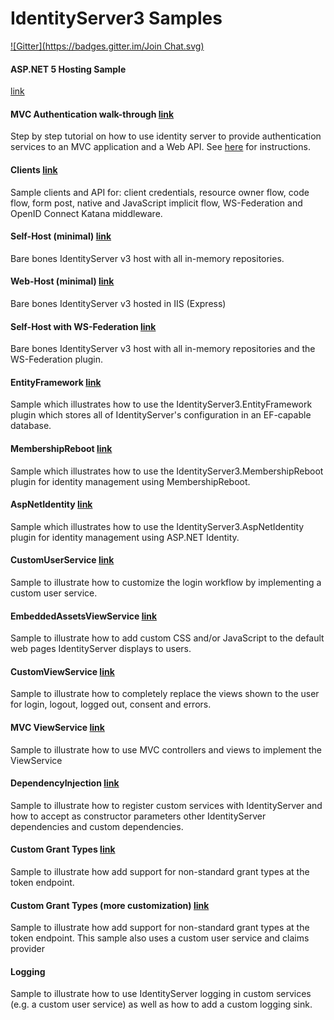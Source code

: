 IdentityServer3 Samples
======================================

[![Gitter](https://badges.gitter.im/Join Chat.svg)](https://gitter.im/IdentityServer/IdentityServer3?utm_source=badge&utm_medium=badge&utm_campaign=pr-badge&utm_content=badge)

#### ASP.NET 5 Hosting Sample
[link](https://github.com/IdentityServer/IdentityServer3.Samples/tree/master/source/AspNet5)

#### MVC Authentication walk-through [link](https://github.com/IdentityServer/IdentityServer3.Samples/tree/master/source/MVC%20Authentication)
Step by step tutorial on how to use identity server to provide authentication services to an MVC application and a Web API. See [here](https://github.com/IdentityServer/IdentityServer3/wiki/Getting-started) for instructions.

#### Clients [link](https://github.com/IdentityServer/IdentityServer3.Samples/tree/master/source/Clients)
Sample clients and API for: client credentials, resource owner flow, code flow, form post, native and JavaScript implicit flow, WS-Federation and OpenID Connect Katana middleware.

#### Self-Host (minimal) [link](https://github.com/IdentityServer/IdentityServer3.Samples/tree/master/source/SelfHost%20(Minimal))
Bare bones IdentityServer v3 host with all in-memory repositories.

#### Web-Host (minimal) [link](https://github.com/IdentityServer/IdentityServer3.Samples/tree/master/source/WebHost%20(minimal))
Bare bones IdentityServer v3 hosted in IIS (Express)

#### Self-Host with WS-Federation [link](https://github.com/IdentityServer/IdentityServer3.Samples/tree/master/source/SelfHost%20(InMem%20with%20WS-Fed))
Bare bones IdentityServer v3 host with all in-memory repositories and the WS-Federation plugin.

#### EntityFramework [link](https://github.com/IdentityServer/IdentityServer3.Samples/tree/master/source/EntityFramework)
Sample which illustrates how to use the IdentityServer3.EntityFramework plugin which stores all of IdentityServer's configuration in an EF-capable database.

#### MembershipReboot [link](https://github.com/IdentityServer/IdentityServer3.Samples/tree/master/source/MembershipReboot)
Sample which illustrates how to use the IdentityServer3.MembershipReboot plugin for identity management using MembershipReboot.

#### AspNetIdentity [link](https://github.com/IdentityServer/IdentityServer3.Samples/tree/master/source/AspNetIdentity)
Sample which illustrates how to use the IdentityServer3.AspNetIdentity plugin for identity management using ASP.NET Identity.

#### CustomUserService [link](https://github.com/IdentityServer/IdentityServer3.Samples/tree/master/source/CustomUserService)
Sample to illustrate how to customize the login workflow by implementing a custom user service.

#### EmbeddedAssetsViewService [link](https://github.com/IdentityServer/IdentityServer3.Samples/tree/master/source/EmbeddedAssetsViewService)
Sample to illustrate how to add custom CSS and/or JavaScript to the default web pages IdentityServer displays to users.

#### CustomViewService [link](https://github.com/IdentityServer/IdentityServer3.Samples/tree/master/source/CustomViewService)
Sample to illustrate how to completely replace the views shown to the user for login, logout, logged out, consent and errors.

#### MVC ViewService [link](https://github.com/IdentityServer/IdentityServer3.Samples/tree/dev/source/MVC%20ViewService)
Sample to illustrate how to use MVC controllers and views to implement the ViewService

#### DependencyInjection [link](https://github.com/IdentityServer/IdentityServer3.Samples/tree/master/source/DependencyInjection)
Sample to illustrate how to register custom services with IdentityServer and how to accept as constructor parameters other IdentityServer dependencies and custom dependencies.

#### Custom Grant Types [link](https://github.com/IdentityServer/IdentityServer3.Samples/tree/master/source/Custom%20Grants)
Sample to illustrate how add support for non-standard grant types at the token endpoint.

#### Custom Grant Types (more customization) [link](https://github.com/IdentityServer/IdentityServer3.Samples/tree/master/source/Custom%20Grants%20(more%20customization))
Sample to illustrate how add support for non-standard grant types at the token endpoint. This sample also uses a custom user service and claims provider

#### Logging
Sample to illustrate how to use IdentityServer logging in custom services (e.g. a custom user service) as well as how to 
add a custom logging sink. 
